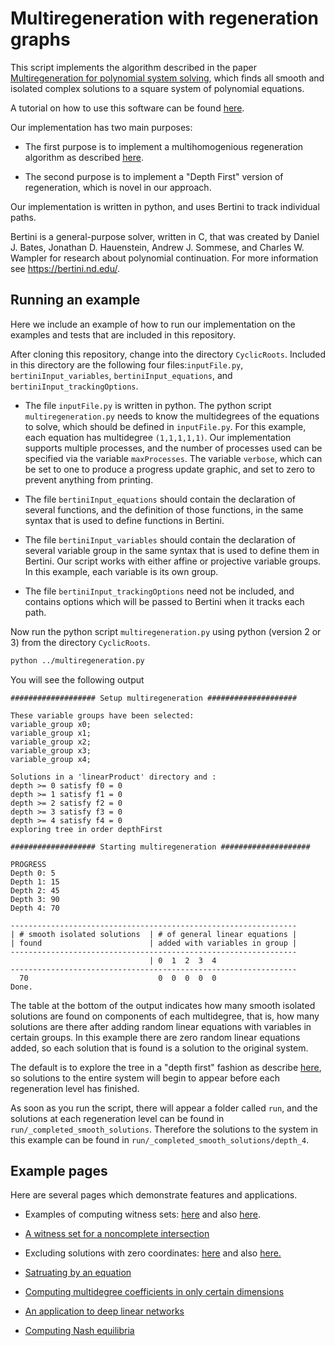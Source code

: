 Multiregeneration with regeneration graphs
=============================================================

This script implements the algorithm described in the paper 
[Multiregeneration for polynomial system 
solving](https://arxiv.org/abs/1912.04394), which finds all smooth and 
isolated complex solutions to a square system of polynomial equations. 

A tutorial on how to use this software can be found [here](https://github.com/colinwcrowley/multiregeneration-tutorial).

Our implementation has two main purposes: 

 - The first purpose is to implement a multihomogenious regeneration 
   algorithm as described [here](https://www3.nd.edu/~jhauenst/preprints/hrMultiHom.pdf). 

 - The second purpose is to implement a "Depth First" version of 
   regeneration, which is novel in our approach.

Our implementation is written in python, and uses Bertini to track 
individual paths.

Bertini is a general-purpose solver, written in C, that was created by
Daniel J. Bates, Jonathan D. Hauenstein, Andrew J. Sommese, and Charles W. Wampler
 for research about polynomial continuation. For more information see
https://bertini.nd.edu/.

Running an example
------------------

Here we include an example of how to run our implementation on the 
examples and tests that are included in this repository.

After cloning this repository, change into the directory 
`CyclicRoots`. Included in this directory are the following four 
files:`inputFile.py`, `bertiniInput_variables`, `bertiniInput_equations`,
and `bertiniInput_trackingOptions`.

 - The file `inputFile.py` is written in python. The python script 
   `multiregeneration.py` needs to know the multidegrees of the 
   equations to solve, which should be defined in `inputFile.py`. For 
   this example, each equation has multidegree `(1,1,1,1,1)`. 
   Our implementation supports multiple processes, and the number of 
   processes used can be specified via the variable `maxProcesses`.
   The variable `verbose`, which can be set to one to 
   produce a progress update graphic, and set to zero to prevent 
   anything from printing.

 - The file `bertiniInput_equations` should contain the declaration of 
   several functions, and the definition of those functions, in the same 
   syntax that is used to define functions in Bertini.

 - The file `bertiniInput_variables` should contain the declaration of 
   several variable group in the same 
   syntax that is used to define them in Bertini. Our script works with 
   either affine or projective variable groups. In this example, each 
   variable is its own group.

 - The file `bertiniInput_trackingOptions` need not be included, 
   and contains options which will be passed to Bertini when it tracks 
   each path.

Now run the python script `multiregeneration.py` using python (version 2 
or 3) from the 
directory `CyclicRoots`.

```bash
python ../multiregeneration.py
```

You will see the following output
```
################### Setup multiregeneration ####################

These variable groups have been selected:
variable_group x0;
variable_group x1;
variable_group x2;
variable_group x3;
variable_group x4;

Solutions in a 'linearProduct' directory and :
depth >= 0 satisfy f0 = 0
depth >= 1 satisfy f1 = 0
depth >= 2 satisfy f2 = 0
depth >= 3 satisfy f3 = 0
depth >= 4 satisfy f4 = 0
exploring tree in order depthFirst

################### Starting multiregeneration ####################

PROGRESS
Depth 0: 5
Depth 1: 15
Depth 2: 45
Depth 3: 90
Depth 4: 70

----------------------------------------------------------------
| # smooth isolated solutions  | # of general linear equations |
| found                        | added with variables in group |
----------------------------------------------------------------
                               | 0  1  2  3  4
----------------------------------------------------------------
  70                             0  0  0  0  0
Done.
```
The table at the bottom of the output indicates how many smooth isolated 
solutions are found on components of each multidegree, that is, how many 
solutions are there after adding random linear equations with variables 
in certain groups. In this example there are zero random linear 
equations added, so each solution that is found is a solution to the 
original system.

The default is to explore the tree in a "depth first" fashion as describe 
[here](https://arxiv.org/abs/1912.04394), so 
solutions to the entire system will begin to appear before each 
regeneration level has finished.

As soon as you run the script, there will appear a folder called `run`, 
and the solutions at each regeneration level can be found in 
`run/_completed_smooth_solutions`. Therefore the solutions to the system 
in this example can be found in `run/_completed_smooth_solutions/depth_4`.

Example pages
-----------------
Here are several pages which demonstrate features and applications.

 - Examples of computing witness sets: [here](https://colinwcrowley.github.io/multiregeneration-tutorial/example-pages/HR-example-4-12/HR-example-4-12.html) and also [here](https://colinwcrowley.github.io/multiregeneration-tutorial/example-pages/example-1-3/example-1-3.html).
   
 - [A witness set for a noncomplete intersection](https://colinwcrowley.github.io/multiregeneration-tutorial/example-pages/twisted-cubic/twisted-cubic.html)

 - Excluding solutions with zero coordinates: [here](https://colinwcrowley.github.io/multiregeneration-tutorial/example-pages/nonzero-coordinates/nonzero-coordinates.html) and also [here.](https://colinwcrowley.github.io/multiregeneration-tutorial/example-pages/algebraic-torus-variable-groups/algebraic-torus-variable-groups.html)
 
 - [Satruating by an equation](https://colinwcrowley.github.io/multiregeneration-tutorial/example-pages/prune-by-point/prune-by-point.html)
 
 - [Computing multidegree coefficients in only certain dimensions](https://colinwcrowley.github.io/multiregeneration-tutorial/example-pages/target-dimensions/target-dimensions.html)

 - [An application to deep linear networks](https://colinwcrowley.github.io/multiregeneration-tutorial/example-pages/deep-linear-networks/deep-linear-networks.html)

 - [Computing Nash equilibria](https://colinwcrowley.github.io/multiregeneration-tutorial/example-pages/nash-equilibria/nash-equilibria.html)
